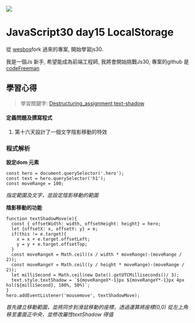 ![](https://javascript30.com/images/JS3-social-share.png)

# JavaScript30 day15 LocalStorage

從 [wesbos](https://github.com/wesbos/JavaScript30)fork 過來的專案, 開始學習js30.

我是一個Js 新手, 希望能成為前端工程師, 我將會開始挑戰Js30, 專案的github 是 [codeFreeman](https://github.com/codeFreeman/JavaScript30)

## 學習心得

> 學習關鍵字: [Destructuring_assignment](https://developer.mozilla.org/en-US/docs/Web/JavaScript/Reference/Operators/Destructuring_assignment),[text-shadow](https://developer.mozilla.org/en-US/docs/Web/CSS/text-shadow)

#### 定義問題及撰寫程式

1. 第十六天設計了一個文字陰影移動的特效

### 程式解析

**設定dom 元素**

    const hero = document.querySelector('.hero');
    const text = hero.querySelector('h1');
    const moveRange = 100;

*指定範圍及文字，並設定陰影移動的範圍*

**陰影移動的功能**

    function textShadowMove(e){
      const { offsetWidth: width, offsetHeight: height} = hero;
      let {offsetX: x, offsetY: y} = e;
      if(this != e.target){
        x = x + e.target.offsetLeft;
        y = y + e.target.offsetTop;
      }
      const moveRangeX = Math.ceil((x / width * moveRange)-(moveRange / 2));
      const moveRangeY = Math.ceil((y / height * moveRange)-(moveRange / 2));
      let milliSecond = Math.ceil(new Date().getUTCMilliseconds()/ 3);
      text.style.textShadow = `${moveRangeX*-1}px ${moveRangeY*-1}px 4px hsl(${milliSecond}, 100%, 50%)`;
    }
    hero.addEventListener('mousemove', textShadowMove);

*首先建立移動範圍，並將同步到滑鼠移動的座標，透過運算將座標(0,0) 從左上角移至畫面正中央，並修改屬性textShadow 得值*

